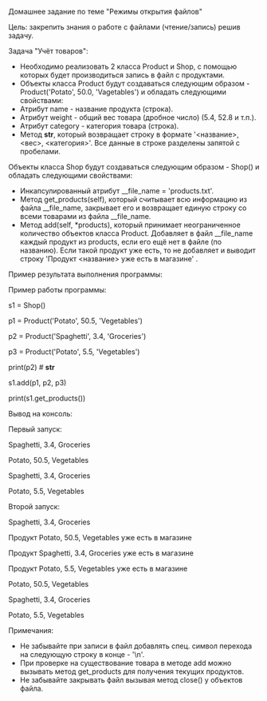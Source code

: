 Домашнее задание по теме "Режимы открытия файлов"

Цель: закрепить знания о работе с файлами (чтение/запись) решив задачу.

Задача "Учёт товаров":
  - Необходимо реализовать 2 класса Product и Shop, с помощью которых будет производиться запись в файл с продуктами.
  - Объекты класса Product будут создаваться следующим образом - Product('Potato', 50.0, 'Vagetables') и обладать следующими свойствами:
  - Атрибут name - название продукта (строка).
  - Атрибут weight - общий вес товара (дробное число) (5.4, 52.8 и т.п.).
  - Атрибут category - категория товара (строка).
  - Метод __str__, который возвращает строку в формате '<название>, <вес>, <категория>'. Все данные в строке разделены запятой с пробелами.

Объекты класса Shop будут создаваться следующим образом - Shop() и обладать следующими свойствами:
  - Инкапсулированный атрибут __file_name = 'products.txt'.
  - Метод get_products(self), который считывает всю информацию из файла __file_name, закрывает его и возвращает единую строку со всеми товарами из файла __file_name.
  - Метод add(self, *products), который принимает неограниченное количество объектов класса Product. Добавляет в файл __file_name каждый продукт из products, если его ещё нет в файле (по названию). Если такой продукт уже есть, то не добавляет и выводит строку 'Продукт <название> уже есть в магазине' .

Пример результата выполнения программы:

Пример работы программы:

s1 = Shop()

p1 = Product('Potato', 50.5, 'Vegetables')

p2 = Product('Spaghetti', 3.4, 'Groceries')

p3 = Product('Potato', 5.5, 'Vegetables')

print(p2) # __str__

s1.add(p1, p2, p3)

print(s1.get_products())

Вывод на консоль:

Первый запуск:

Spaghetti, 3.4, Groceries

Potato, 50.5, Vegetables

Spaghetti, 3.4, Groceries

Potato, 5.5, Vegetables

Второй запуск:

Spaghetti, 3.4, Groceries

Продукт Potato, 50.5, Vegetables уже есть в магазине

Продукт Spaghetti, 3.4, Groceries уже есть в магазине

Продукт Potato, 5.5, Vegetables уже есть в магазине

Potato, 50.5, Vegetables

Spaghetti, 3.4, Groceries

Potato, 5.5, Vegetables

Примечания:
  - Не забывайте при записи в файл добавлять спец. символ перехода на следующую строку в конце - '\n'.
  - При проверке на существование товара в методе add можно вызывать метод get_products для получения текущих продуктов.
  - Не забывайте закрывать файл вызывая метод close() у объектов файла.
